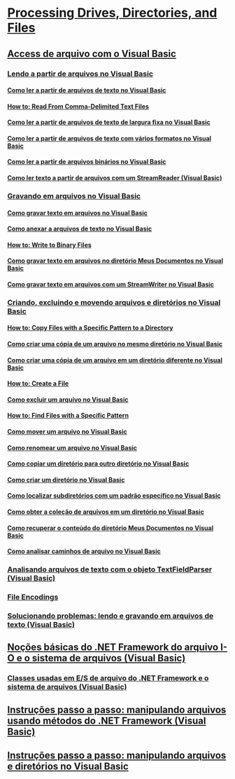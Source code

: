 # [Processing Drives, Directories, and Files](TocOutOfQuery)
## [Access de arquivo com o Visual Basic](file-access.md)
### [Lendo a partir de arquivos no Visual Basic](reading-from-files.md)
#### [Como ler a partir de arquivos de texto no Visual Basic](how-to-read-from-text-files.md)
#### [How to: Read From Comma-Delimited Text Files](TocOutOfQuery)
#### [Como ler a partir de arquivos de texto de largura fixa no Visual Basic](how-to-read-from-fixed-width-text-files.md)
#### [Como ler a partir de arquivos de texto com vários formatos no Visual Basic](how-to-read-from-text-files-with-multiple-formats.md)
#### [Como ler a partir de arquivos binários no Visual Basic](how-to-read-from-binary-files.md)
#### [Como ler texto a partir de arquivos com um StreamReader (Visual Basic)](how-to-read-text-from-files-with-a-streamreader.md)
### [Gravando em arquivos no Visual Basic](writing-to-files.md)
#### [Como gravar texto em arquivos no Visual Basic](how-to-write-text-to-files.md)
#### [Como anexar a arquivos de texto no Visual Basic](how-to-append-to-text-files.md)
#### [How to: Write to Binary Files](TocOutOfQuery)
#### [Como gravar texto em arquivos no diretório Meus Documentos no Visual Basic](how-to-write-text-to-files-in-the-my-documents-directory.md)
#### [Como gravar texto em arquivos com um StreamWriter no Visual Basic](how-to-write-text-to-files-with-a-streamwriter.md)
### [Criando, excluindo e movendo arquivos e diretórios no Visual Basic](creating-deleting-and-moving-files-and-directories.md)
#### [How to: Copy Files with a Specific Pattern to a Directory](TocOutOfQuery)
#### [Como criar uma cópia de um arquivo no mesmo diretório no Visual Basic](how-to-create-a-copy-of-a-file-in-the-same-directory.md)
#### [Como criar uma cópia de um arquivo em um diretório diferente no Visual Basic](how-to-create-a-copy-of-a-file-in-a-different-directory.md)
#### [How to: Create a File](TocOutOfQuery)
#### [Como excluir um arquivo no Visual Basic](how-to-delete-a-file.md)
#### [How to: Find Files with a Specific Pattern](TocOutOfQuery)
#### [Como mover um arquivo no Visual Basic](how-to-move-a-file.md)
#### [Como renomear um arquivo no Visual Basic](how-to-rename-a-file.md)
#### [Como copiar um diretório para outro diretório no Visual Basic](how-to-copy-a-directory-to-another-directory.md)
#### [Como criar um diretório no Visual Basic](how-to-create-a-directory.md)
#### [Como localizar subdiretórios com um padrão específico no Visual Basic](how-to-find-subdirectories-with-a-specific-pattern.md)
#### [Como obter a coleção de arquivos em um diretório no Visual Basic](how-to-get-the-collection-of-files-in-a-directory.md)
#### [Como recuperar o conteúdo do diretório Meus Documentos no Visual Basic](how-to-retrieve-the-contents-of-the-my-documents-directory.md)
#### [Como analisar caminhos de arquivo no Visual Basic](how-to-parse-file-paths.md)
### [Analisando arquivos de texto com o objeto TextFieldParser (Visual Basic)](parsing-text-files-with-the-textfieldparser-object.md)
### [File Encodings](TocOutOfQuery)
### [Solucionando problemas: lendo e gravando em arquivos de texto (Visual Basic)](troubleshooting-reading-from-and-writing-to-text-files.md)
## [Noções básicas do .NET Framework do arquivo I-O e o sistema de arquivos (Visual Basic)](basics-of-net-framework-file-io-and-the-file-system.md)
### [Classes usadas em E/S de arquivo do .NET Framework e o sistema de arquivos (Visual Basic)](classes-used-in-net-framework-file-io-and-the-file-system.md)
## [Instruções passo a passo: manipulando arquivos usando métodos do .NET Framework (Visual Basic)](walkthrough-manipulating-files-by-using-net-framework-methods.md)
## [Instruções passo a passo: manipulando arquivos e diretórios no Visual Basic](walkthrough-manipulating-files-and-directories.md)

